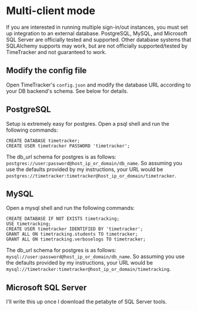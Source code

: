 # Multi-client mode
If you are interested in running multiple sign-in/out instances, you must set up integration to
an external database. PostgreSQL, MySQL, and Microsoft SQL Server are officially tested and
supported. Other database systems that SQLAlchemy supports may work, but are not officially
supported/tested by TimeTracker and not guaranteed to work.

## Modify the config file
Open TimeTracker's `config.json` and modify the database URL according to your DB backend's schema.
See below for details.

## PostgreSQL
Setup is extremely easy for postgres. Open a psql shell and run the following commands:
```
CREATE DATABASE timetracker;
CREATE USER timetracker PASSWORD 'timetracker';
```
The db_url schema for postgres is as follows: ```postgres://user:password@host_ip_or_domain/db_name```.
So assuming you use the defaults provided by my instructions, your URL would be 
```postgres://timetracker:timetracker@host_ip_or_domain/timetracker```.

## MySQL
Open a mysql shell and run the following commands:
```
CREATE DATABASE IF NOT EXISTS timetracking;
USE timetracking;
CREATE USER timetracker IDENTIFIED BY 'timetracker';
GRANT ALL ON timetracking.students TO timetracker;
GRANT ALL ON timetracking.verboselogs TO timetracker;
```
The db_url schema for postgres is as follows: ```mysql://user:password@host_ip_or_domain/db_name```.
So assuming you use the defaults provided by my instructions, your URL would be 
```mysql://timetracker:timetracker@host_ip_or_domain/timetracking```.

## Microsoft SQL Server
I'll write this up once I download the petabyte of SQL Server tools.